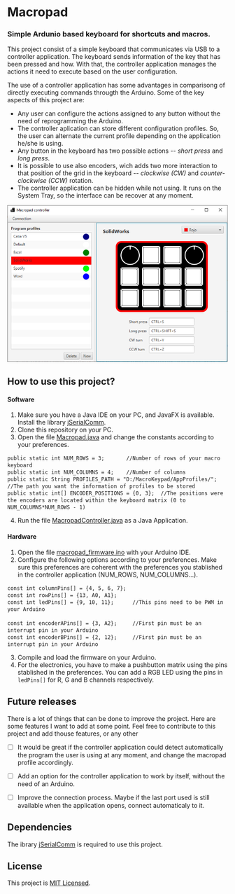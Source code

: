 # Macropad

### Simple Ardunio based keyboard for shortcuts and macros.

This project consist of a simple keyboard that communicates via USB to a controller application. The keyboard sends information of the key that has been pressed and how. With that, the controller application manages the actions it need to execute based on the user configuration.

The use of a controller application has some advantages in comparisong of directly executing commands througth the Arduino. Some of the key aspects of this project are:

* Any user can configure the actions assigned to any button without the need of reprogramming the Arduino.
* The controller aplication can store different configuration profiles. So, the user can alternate the current profile depending on the application he/she is using.
* Any button in the keyboard has two possible actions -- *short press* and *long press*.
* It is possible to use also encoders, wich adds two more interaction to that position of the grid in the keyboard -- *clockwise (CW)* and *counter-clockwise (CCW)* rotation.
* The controller application can be hidden while not using. It runs on the System Tray, so the interface can be recover at any moment.

![Macropad screenshot](Macropad.PNG)

## How to use this project?

#### Software

1. Make sure you have a Java IDE on your PC, and JavaFX is available. Install the library [jSerialComm](https://fazecast.github.io/jSerialComm/).
2. Clone this repository on your PC.
3. Open the file [Macropad.java](src/macropad/Macropad.java) and change the constants according to your preferences.

```
public static int NUM_ROWS = 3;       //Number of rows of your macro keyboard
public static int NUM_COLUMNS = 4;    //Number of columns
public static String PROFILES_PATH = "D:/MacroKeypad/AppProfiles/";  //The path you want the information of profiles to be stored
public static int[] ENCODER_POSITIONS = {0, 3};  //The positions were the encoders are located within the keyboard matrix (0 to NUM_COLUMNS*NUM_ROWS - 1)
```

4. Run the file [MacropadController.java](src/macropad/MacropadController.java) as a Java Application.

#### Hardware

1. Open the file [macropad_firmware.ino](arduino_firmware/macropad_firmware.ino) with your Arduino IDE.
2. Configure the following options according to your preferences. Make sure this preferences are coherent with the preferences you stablished in the controller application (NUM_ROWS, NUM_COLUMNS...).

```
const int columnPins[] = {4, 5, 6, 7};
const int rowPins[] = {13, A0, A1};
const int ledPins[] = {9, 10, 11};      //This pins need to be PWM in your Arduino

const int encoderAPins[] = {3, A2};     //First pin must be an interrupt pin in your Arduino
const int encoderBPins[] = {2, 12};     //First pin must be an interrupt pin in your Arduino
```
  
3. Compile and load the firmware on your Arduino.
4. For the electronics, you have to make a pushbutton matrix using the pins stablished in the preferences. You can add a RGB LED using the pins in `ledPins[]` for R, G and B channels respectively.

## Future releases

There is a lot of things that can be done to improve the project. Here are some features I want to add at some point. Feel free to contribute to this project and add thouse features, or any other

- [ ] It would be great if the controller application could detect automatically the program the user is using at any moment, and change the macropad profile accordingly.
- [ ] Add an option for the controller application to work by itself, without the need of an Arduino.
- [ ] Improve the connection process. Maybe if the last port used is still available when the application opens, connect automaticaly to it.


## Dependencies

The ibrary [jSerialComm](https://fazecast.github.io/jSerialComm/) is required to use this project.


## License

This project is [MIT Licensed](LICENSE).
